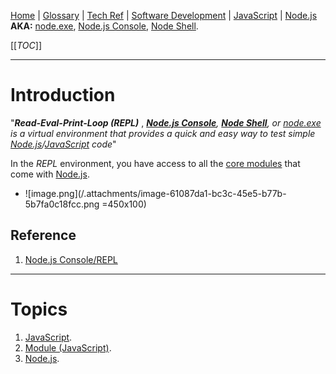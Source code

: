 [Home](/Slalom-LLC/Slalom-Consulting) | [Glossary](/Glossary) | [Tech Ref](/Tech-Ref) | [Software Development](/Tech-Ref/Software-Development) | [JavaScript](/Tech-Ref/Software-Development/JavaScript) | [Node.js](/Tech-Ref/Software-Development/JavaScript/Node.js)
**AKA:** [node.exe](/Tech-Ref/Software-Development/JavaScript/Node.js/REPL-\(Read%2DEval%2DPrint%2DLoop\)/node.exe), [Node.js Console](/Tech-Ref/Software-Development/JavaScript/Node.js/REPL-\(Read%2DEval%2DPrint%2DLoop\)\Node.js-Console), [Node Shell](/Tech-Ref/Software-Development/JavaScript/Node.js/REPL-\(Read%2DEval%2DPrint%2DLoop\)\Node-Shell).

[[_TOC_]]

---
# Introduction
"***Read-Eval-Print-Loop (REPL)*** , _**[Node.js Console](/Tech-Ref/Software-Development/JavaScript/Node.js/REPL-\(Read%2DEval%2DPrint%2DLoop\)\Node.js-Console)**, **[Node Shell](/Tech-Ref/Software-Development/JavaScript/Node.js/REPL-\(Read%2DEval%2DPrint%2DLoop\)\Node-Shell)**, or [node.exe](/Tech-Ref/Software-Development/JavaScript/Node.js/REPL-\(Read%2DEval%2DPrint%2DLoop\)/node.exe) is a virtual environment that provides a quick and easy way to test simple [Node.js](/Tech-Ref/Software-Development/JavaScript/Node.js)/[JavaScript](/Tech-Ref/Software-Development/JavaScript) code_"

In the _REPL_ environment, you have access to all the [core modules](/Tech-Ref/Software-Development/JavaScript/Module-\(JavaScript\)/CJS-\(CommonJS\)#core-modules) that come with [Node.js](/Tech-Ref/Software-Development/JavaScript/Node.js).

- ![image.png](/.attachments/image-61087da1-bc3c-45e5-b77b-5b7fa0c18fcc.png =450x100)

## Reference
1. [Node.js Console/REPL](https://www.tutorialsteacher.com/nodejs/nodejs-console-repl)

---
# Topics
1. [JavaScript](/Tech-Ref/Software-Development/JavaScript).
1. [Module (JavaScript)](/Tech-Ref/Software-Development/JavaScript/Module-\(JavaScript\)).
1. [Node.js](/Tech-Ref/Software-Development/JavaScript/Node.js).
